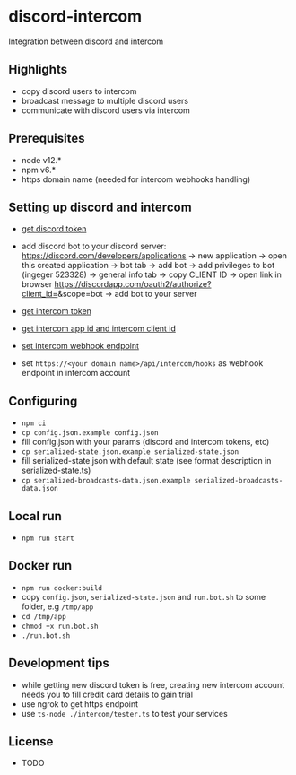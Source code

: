 # discord-intercom
Integration between discord and intercom

## Highlights
- copy discord users to intercom
- broadcast message to multiple discord users
- communicate with discord users via intercom

## Prerequisites
- node v12.*
- npm v6.*
- https domain name (needed for intercom webhooks handling)

## Setting up discord and intercom
- [get discord token](https://discordjs.guide/preparations/setting-up-a-bot-application.html#your-token)
- add discord bot to your discord server: https://discord.com/developers/applications -> new application -> open this created application -> bot tab -> add bot -> add privileges to bot (ingeger 523328) -> general info tab -> copy CLIENT ID -> open link in browser https://discordapp.com/oauth2/authorize?client_id=<CLIENT ID>&scope=bot -> add bot to your server  

- [get intercom token](https://developers.intercom.com/building-apps/docs/authentication-types#section-how-to-get-your-access-token)
- [get intercom app id and intercom client id](https://app.intercom.com/a/apps/<INTERCOM_APP_ID>/developer-hub/app-packages/<PACKAGE_ID>/basic-info)
- [set intercom webhook endpoint](https://developers.intercom.com/building-apps/docs/setting-up-webhooks)
- set `https://<your domain name>/api/intercom/hooks` as webhook endpoint in intercom account 

## Configuring
- `npm ci`
- `cp config.json.example config.json`
- fill config.json with your params (discord and intercom tokens, etc)
- `cp serialized-state.json.example serialized-state.json`
- fill serialized-state.json with default state (see format description in serialized-state.ts)
- `cp serialized-broadcasts-data.json.example serialized-broadcasts-data.json`

## Local run
- `npm run start`

## Docker run
- `npm run docker:build`
- copy `config.json`, `serialized-state.json` and `run.bot.sh` to some folder, e.g `/tmp/app`
- `cd /tmp/app`
- `chmod +x run.bot.sh` 
- `./run.bot.sh` 

## Development tips
- while getting new discord token is free, creating new intercom account needs you to fill credit card details to gain trial  
- use ngrok to get https endpoint
- use `ts-node ./intercom/tester.ts` to test your services

## License
- TODO
